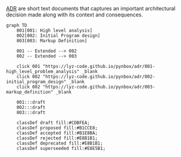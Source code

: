 [ADR](https://lyz-code.github.io/blue-book/adr/) are short text documents that
captures an important architectural decision made along with its context and
consequences.

```mermaid
graph TD
    001[001: High level analysis]
    002[002: Initial Program design]
    003[003: Markup Definition]

    001 -- Extended --> 002
    002 -- Extended --> 003

    click 001 "https://lyz-code.github.io/pynbox/adr/001-high_level_problem_analysis" _blank
    click 002 "https://lyz-code.github.io/pynbox/adr/002-initial_program_design" _blank
    click 002 "https://lyz-code.github.io/pynbox/adr/003-markup_definition" _blank

    001:::draft
    002:::draft
    003:::draft

    classDef draft fill:#CDBFEA;
    classDef proposed fill:#B1CCE8;
    classDef accepted fill:#B1E8BA;
    classDef rejected fill:#E8B1B1;
    classDef deprecated fill:#E8B1B1;
    classDef superseeded fill:#E8E5B1;
```
